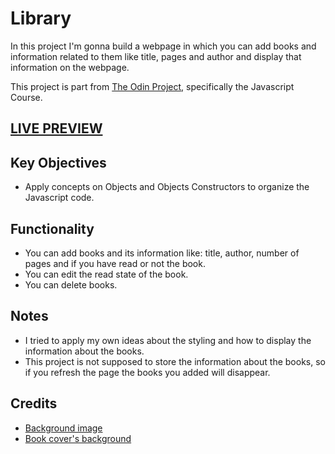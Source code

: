 # Library 
In this project I'm gonna build a webpage in which you can add books and information related to them like title, pages and author and display that information on the webpage. 

This project is part from [The Odin Project](https://www.theodinproject.com/lessons/node-path-javascript-library), specifically the Javascript Course.


## [LIVE PREVIEW](https://bast1ann.github.io/library-project/)

## Key Objectives
* Apply concepts on Objects and Objects Constructors to organize the Javascript code.

## Functionality
* You can add books and its information like: title, author, number of pages and if you have read or not the book.
* You can edit the read state of the book.
* You can delete books.

## Notes
* I tried to apply my own ideas about the styling and how to display the information about the books.
* This project is not supposed to store the information about the books, so if you refresh the page the books you added will disappear.

## Credits

* [Background image](https://wallpapercave.com/library-background-images)
* [Book cover's background](https://lostandtaken.com/downloads/black-bumpy-old-book-cover-texture/)